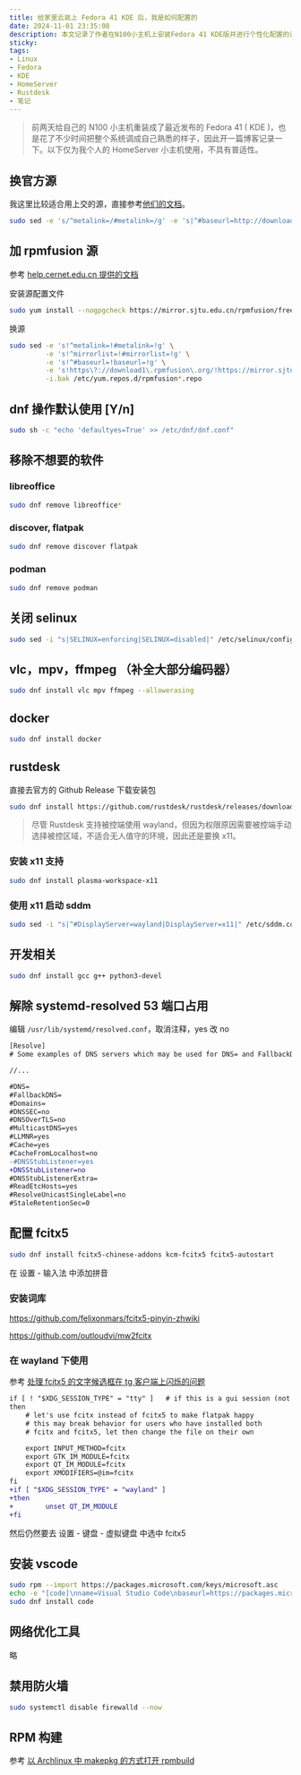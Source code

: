 ```yaml
---
title: 给家里云装上 Fedora 41 KDE 后，我是如何配置的
date: 2024-11-01 23:35:08
description: 本文记录了作者在N100小主机上安装Fedora 41 KDE版并进行个性化配置的详细过程。内容涵盖了更换国内镜像源、添加RPMFusion软件仓库、优化dnf配置、移除不需要的预装软件、关闭SELinux和防火墙、安装多媒体和开发工具、配置远程控制软件RustDesk、设置中文输入法fcitx5、安装VSCode编辑器以及网络优化等实用步骤。适合希望搭建家庭服务器或对Fedora KDE环境进行深度定制的Linux用户参考，提供了从基础系统调整到开发环境搭建的一站式解决方案。
sticky:
tags:
- Linux
- Fedora
- KDE
- HomeServer
- Rustdesk
- 笔记
---
```


> 前两天给自己的 N100 小主机重装成了最近发布的 Fedora 41 ( KDE )，也是花了不少时间把整个系统调成自己熟悉的样子，因此开一篇博客记录一下。以下仅为我个人的 HomeServer 小主机使用，不具有普适性。

## 换官方源

我这里比较适合用上交的源，直接参考[他们的文档](https://mirrors.sjtug.sjtu.edu.cn/docs/fedora/linux)。

```bash
sudo sed -e 's/^metalink=/#metalink=/g' -e 's|^#baseurl=http://download.example/pub/|baseurl=https://mirror.sjtu.edu.cn/|g' -i.bak /etc/yum.repos.d/{fedora.repo,fedora-updates.repo}
```

## 加 rpmfusion 源

参考 [help.cernet.edu.cn 提供的文档](https://help.mirrors.cernet.edu.cn/rpmfusion/?mirror=SJTUG-Siyuan)

安装源配置文件

```bash
sudo yum install --nogpgcheck https://mirror.sjtu.edu.cn/rpmfusion/free/fedora/rpmfusion-free-release-$(rpm -E %fedora).noarch.rpm https://mirror.sjtu.edu.cn/rpmfusion/nonfree/fedora/rpmfusion-nonfree-release-$(rpm -E %fedora).noarch.rpm
```

换源

```bash
sudo sed -e 's!^metalink=!#metalink=!g' \
         -e 's!^mirrorlist=!#mirrorlist=!g' \
         -e 's!^#baseurl=!baseurl=!g' \
         -e 's!https\?://download1\.rpmfusion\.org/!https://mirror.sjtu.edu.cn/rpmfusion/!g' \
         -i.bak /etc/yum.repos.d/rpmfusion*.repo
```

## dnf 操作默认使用 [Y/n]

```bash
sudo sh -c "echo 'defaultyes=True' >> /etc/dnf/dnf.conf"
```

## 移除不想要的软件

### libreoffice

```bash
sudo dnf remove libreoffice*
```

### discover, flatpak

```bash
sudo dnf remove discover flatpak
```

### podman

```bash
sudo dnf remove podman
```

## 关闭 selinux

```bash
sudo sed -i "s|SELINUX=enforcing|SELINUX=disabled|" /etc/selinux/config
```

## vlc，mpv，ffmpeg （补全大部分编码器）

```bash
sudo dnf install vlc mpv ffmpeg --allowerasing
```

## docker

```bash
sudo dnf install docker
```

## rustdesk

直接去官方的 Github Release 下载安装包

```bash
sudo dnf install https://github.com/rustdesk/rustdesk/releases/download/1.3.2/rustdesk-1.3.2-0.x86_64.rpm
```

> 尽管 Rustdesk 支持被控端使用 wayland，但因为权限原因需要被控端手动选择被控区域，不适合无人值守的环境，因此还是要换 x11。

### 安装 x11 支持

```bash
sudo dnf install plasma-workspace-x11
```

### 使用 x11 启动 sddm

```bash
sudo sed -i "s|^#DisplayServer=wayland|DisplayServer=x11|" /etc/sddm.conf
```

## 开发相关

```bash
sudo dnf install gcc g++ python3-devel
```

## 解除 systemd-resolved 53 端口占用

编辑 `/usr/lib/systemd/resolved.conf`，取消注释，yes 改 no

```diff
[Resolve]
# Some examples of DNS servers which may be used for DNS= and FallbackDNS=:

//...

#DNS=
#FallbackDNS=
#Domains=
#DNSSEC=no
#DNSOverTLS=no
#MulticastDNS=yes
#LLMNR=yes
#Cache=yes
#CacheFromLocalhost=no
-#DNSStubListener=yes
+DNSStubListener=no
#DNSStubListenerExtra=
#ReadEtcHosts=yes
#ResolveUnicastSingleLabel=no
#StaleRetentionSec=0
```

## 配置 fcitx5

```bash
sudo dnf install fcitx5-chinese-addons kcm-fcitx5 fcitx5-autostart
```

在 设置 - 输入法 中添加拼音

### 安装词库

https://github.com/felixonmars/fcitx5-pinyin-zhwiki

https://github.com/outloudvi/mw2fcitx

### 在 wayland 下使用

参考 [处理 fcitx5 的文字候选框在 tg 客户端上闪烁的问题](/2022/07/03/fcitx5-blinking-on-tg-under-wayland-kde/)

```diff
if [ ! "$XDG_SESSION_TYPE" = "tty" ]   # if this is a gui session (not tty)
then
    # let's use fcitx instead of fcitx5 to make flatpak happy
    # this may break behavior for users who have installed both
    # fcitx and fcitx5, let then change the file on their own

    export INPUT_METHOD=fcitx
    export GTK_IM_MODULE=fcitx
    export QT_IM_MODULE=fcitx
    export XMODIFIERS=@im=fcitx
fi
+if [ "$XDG_SESSION_TYPE" = "wayland" ]
+then
+        unset QT_IM_MODULE
+fi
```

然后仍然要去 设置 - 键盘 - 虚拟键盘 中选中 fcitx5

## 安装 vscode

```bash
sudo rpm --import https://packages.microsoft.com/keys/microsoft.asc
echo -e "[code]\nname=Visual Studio Code\nbaseurl=https://packages.microsoft.com/yumrepos/vscode\nenabled=1\ngpgcheck=1\ngpgkey=https://packages.microsoft.com/keys/microsoft.asc" | sudo tee /etc/yum.repos.d/vscode.repo > /dev/null
sudo dnf install code
```

## 网络优化工具

略

## 禁用防火墙

```bash
sudo systemctl disable firewalld --now
```

## RPM 构建

参考 [以 Archlinux 中 makepkg 的方式打开 rpmbuild](/2024/05/03/open-rpmbuild-in-the-way-of-archlinux-makepkg/)
